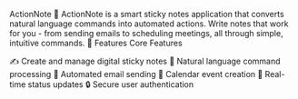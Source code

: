 ActionNote 🚀
ActionNote is a smart sticky notes application that converts natural language commands into automated actions. Write notes that work for you - from sending emails to scheduling meetings, all through simple, intuitive commands.
🌟 Features
Core Features

✍️ Create and manage digital sticky notes
🤖 Natural language command processing
📧 Automated email sending
📅 Calendar event creation
🔄 Real-time status updates
🔒 Secure user authentication